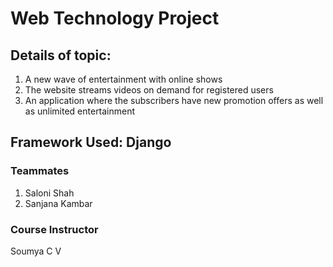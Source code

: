 # Web Technology Project

## Details of topic:

1. A new wave of entertainment with online shows 
2. The website streams videos on demand for registered users 
3. An application where the subscribers have new promotion offers as well as unlimited entertainment

## Framework Used: Django

### Teammates 

1. Saloni Shah
2. Sanjana Kambar

### Course Instructor

Soumya C V
